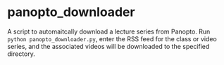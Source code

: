 # panopto_downloader
A script to automaitcally download a lecture series from Panopto. Run `python panopto_downloader.py`, enter the RSS feed for the class or video series, and the associated videos will be downloaded to the specified directory.
